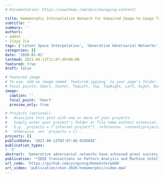 ```yaml
---
# Documentation: https://wowchemy.com/docs/managing-content/

title: Homomorphic Interpolation Network for Unpaired Image-to-image Translation
subtitle: ''
summary: ''
authors:
- admin
- Jiaya Jia
tags: ['Latent Space Interpolation', 'Generative Adversarial Networks', 'Face Manipulation', 'Image-to-image Translation']
categories: []
date: '2020-01-01'
lastmod: 2021-06-12T11:07:49+08:00
featured: true
draft: false

# Featured image
# To use, add an image named `featured.jpg/png` to your page's folder.
# Focal points: Smart, Center, TopLeft, Top, TopRight, Left, Right, BottomLeft, Bottom, BottomRight.
image:
  caption: ''
  focal_point: 'Smart'
  preview_only: true

# Projects (optional).
#   Associate this post with one or more of your projects.
#   Simply enter your project's folder or file name without extension.
#   E.g. `projects = ["internal-project"]` references `content/project/deep-learning/index.md`.
#   Otherwise, set `projects = []`.
projects: []
publishDate: '2021-06-12T03:07:48.919569Z'
publication_types:
- '2'
abstract: 'Generative adversarial networks have achieved great success in unpaired image-to-image translation. Cycle consistency, a key component for this task, allows modeling the relationship between two distinct domains without paired data. In this paper, we propose an alternative framework, as an extension of latent space interpolation, to consider the intermediate region between two domains during translation. It is based on the fact that in a flat and smooth latent space, there exist many paths that connect two sample points. Properly selecting paths makes it possible to change only certain image attributes, which is useful for generating intermediate images between the two domains. With this idea, our framework includes an encoder, an interpolator and a decoder. The encoder maps natural images to a convex and smooth latent space where interpolation is applicable. The interpolator controls the interpolation path so that desired intermediate samples can be obtained. Finally, the decoder inverts interpolated features back to pixel space. We also show that by choosing different reference images and interpolation paths, this framework can be applied to multi-domain and multi-modal translation. Extensive experiments manifest that our framework achieves superior results and is flexible for various tasks.'
publication: '*IEEE Transactions on Pattern Analysis and Machine Intelligence*'
url_code: 'https://github.com/yingcong/HomoInterpGAN'
url_video: 'publication/chen-2020-homomorphic/video.mp4'
---
```

